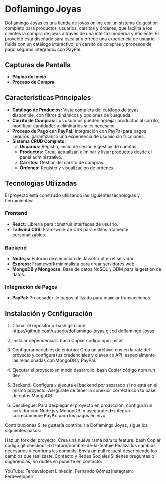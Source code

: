 # Doflamingo Joyas

Doflamingo Joyas es una tienda de joyas online con un sistema de gestión completo para productos, usuarios, carritos y órdenes, que facilita a los clientes la compra de joyas a través de una interfaz moderna y eficiente. El proyecto está diseñado para escalar y ofrece una experiencia de usuario fluida con un catálogo interactivo, un carrito de compras y procesos de pago seguros integrados con PayPal.

## Capturas de Pantalla

- **Página de Inicio**
- **Proceso de Compra**

## Características Principales

- **Catálogo de Productos:** Vista completa del catálogo de joyas disponible, con filtros dinámicos y opciones de búsqueda.
- **Carrito de Compras:** Los usuarios pueden agregar productos al carrito, modificar cantidades y eliminarlos si es necesario.
- **Proceso de Pago con PayPal:** Integración con PayPal para pagos seguros, garantizando una experiencia de usuario sin fricciones.
- **Sistema CRUD Completo:**
  - **Usuarios:** Registro, inicio de sesión y gestión de cuentas.
  - **Productos:** Crear, actualizar, eliminar y listar productos desde el panel administrativo.
  - **Carritos:** Gestión del carrito de compras.
  - **Órdenes:** Registro y visualización de órdenes.

## Tecnologías Utilizadas

El proyecto está construido utilizando las siguientes tecnologías y herramientas:

### Frontend

- **React:** Librería para construir interfaces de usuario.
- **Tailwind CSS:** Framework de CSS para estilos altamente personalizables.

### Backend

- **Node.js:** Entorno de ejecución de JavaScript en el servidor.
- **Express:** Framework minimalista para crear servidores web.
- **MongoDB y Mongoose:** Base de datos NoSQL y ODM para la gestión de datos.

### Integración de Pagos

- **PayPal:** Procesador de pagos utilizado para manejar transacciones.

## Instalación y Configuración

1. Clonar el repositorio:
   bash
   git clone https://github.com/usuario/doflamingo-joyas.git
   cd doflamingo-joyas

2. Instalar dependencias:
bash
Copiar código
npm install
3. Configurar variables de entorno:
Crea un archivo .env en la raíz del proyecto y configura tus credenciales y claves de API, especialmente las relacionadas con MongoDB y PayPal.

4. Ejecutar el proyecto en modo desarrollo:
bash
Copiar código
npm run dev
5. Backend:
Configura y ejecuta el backend por separado si no está en el mismo proyecto. Asegúrate de tener la conexión correcta con tu base de datos MongoDB.

6. Despliegue:
Para desplegar el proyecto en producción, configura un servidor con Node.js y MongoDB, y asegúrate de integrar correctamente PayPal para los pagos en vivo.

Contribuciones
Si te gustaría contribuir a Doflamingo Joyas, sigue los siguientes pasos:

Haz un fork del proyecto.
Crea una nueva rama para tu feature:
bash
Copiar código
git checkout -b feature/nombre-de-la-feature
Realiza los cambios necesarios y confirma los commits.
Envía un pull request describiendo los cambios que realizaste.
Contacto y Redes Sociales
Si tienes preguntas o sugerencias, no dudes en ponerte en contacto:

YouTube: Ferdeveloperr
LinkedIn: Fernando Gómez
Instagram: Ferdeveloperr
